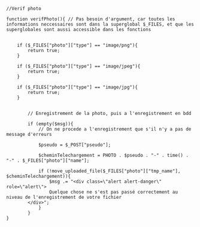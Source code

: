     //Verif photo 

    function verifPhoto(){ // Pas besoin d'argument, car toutes les informations neccessaires sont dans la superglobal $_FILES, et que les superglobales sont aussi accessible dans les fonctions


        if ($_FILES["photo"]["type"] == "image/png"){
            return true;
        }
    
        if ($_FILES["photo"]["type"] == "image/jpeg"){
            return true;
        }
    
        if ($_FILES["photo"]["type"] == "image/jpg"){
            return true;
        }
    
    
            // Enregistrement de la photo, puis a l'enregistrement en bdd
    
            if (empty($msg)){
                // On ne procede a l'enregistrement que s'il n'y a pas de message d'erreurs
    
                $pseudo = $_POST["pseudo"];
    
                $cheminTelechargement = PHOTO . $pseudo . "-" . time() . "-" . $_FILES["photo"]["name"];
    
                if (!move_uploaded_file($_FILES["photo"]["tmp_name"], $cheminTelechargement)){
                    $msg .= "<div class=\"alert alert-danger\" role=\"alert\">
                    Quelque chose ne s'est pas passé correctement au niveau de l'enregistrement de votre fichier
            </div>";
                }
            }
    }
